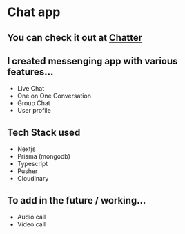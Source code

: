 # Chat app

## You can check it out at [Chatter](https://chatterchat.vercel.app/)

## I created messenging app with various features...

- Live Chat
- One on One Conversation
- Group Chat
- User profile

## Tech Stack used

- Nextjs
- Prisma (mongodb)
- Typescript
- Pusher
- Cloudinary

## To add in the future / working...

- Audio call
- Video call
